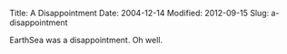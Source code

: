 Title: A Disappointment
Date: 2004-12-14
Modified: 2012-09-15
Slug: a-disappointment

EarthSea was a disappointment. Oh well.
